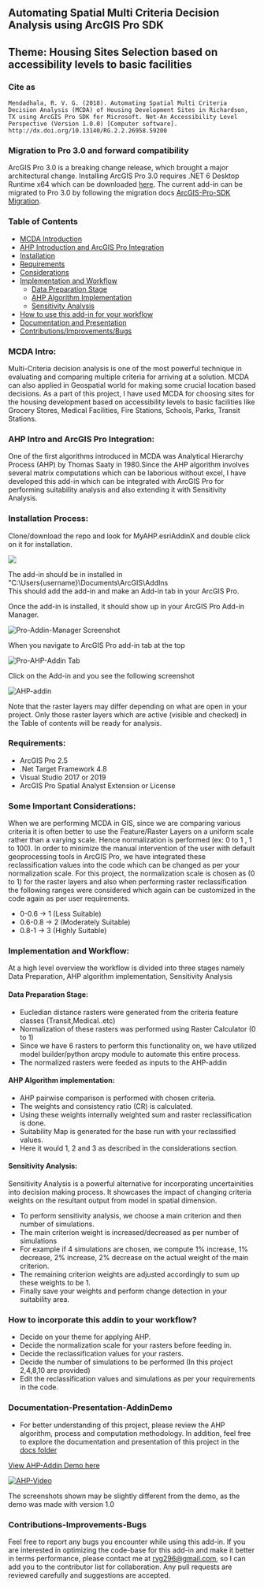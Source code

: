 ## Automating Spatial Multi Criteria Decision Analysis using ArcGIS Pro SDK
## Theme: Housing Sites Selection based on accessibility levels to basic facilities

### Cite as 
`Mendadhala, R. V. G. (2018). Automating Spatial Multi Criteria Decision Analysis (MCDA) of Housing Development Sites in Richardson, TX using ArcGIS Pro SDK for Microsoft. Net-An Accessibility Level Perspective (Version 1.0.0) [Computer software]. http://dx.doi.org/10.13140/RG.2.2.26958.59200`

### Migration to Pro 3.0 and forward compatibility
ArcGIS Pro 3.0 is a breaking change release, which brought a major architectural change. Installing ArcGIS Pro 3.0 requires .NET 6 Desktop Runtime x64 which can be downloaded [here](https://dotnet.microsoft.com/en-us/download/dotnet/6.0). The current add-in can be migrated to Pro 3.0 by following the migration docs [ArcGIS-Pro-SDK Migration](https://github.com/Esri/arcgis-pro-sdk/wiki/ProConcepts-3.0-Migration-Guide#migrating-to-pro-30). 


### Table of Contents

- [MCDA Introduction](#MCDA-Intro)
- [AHP Introduction and ArcGIS Pro Integration](#AHP-Intro-and-ArcGIS-Pro-Integration)
- [Installation](#Installation-Process)
- [Requirements](#Requirements)
- [Considerations](#Some-Important-Considerations)
- [Implementation and Workflow](#implementation-and-workflow)
  - [Data Preparation Stage](#data-preparation-stage)
  - [AHP Algorithm Implementation](#ahp-algorithm-implementation)
  - [Sensitivity Analysis](#sensitivity-analysis)
- [How to use this add-in for your workflow](#how-to-incorporate-this-addin-to-your-workflow)
- [Documentation and Presentation](#Documentation-Presentation-AddinDemo)
- [Contributions/Improvements/Bugs](#Contributions-Improvements-Bugs)

### MCDA Intro:
Multi-Criteria decision analysis is one of the most powerful technique in evaluating and comparing multiple criteria for arriving at a solution. MCDA can also applied in Geospatial world for making some crucial location based decisions. As a part of this project, I have used MCDA for choosing sites for the housing development based on accessibility levels to basic facilities like Grocery Stores, Medical Facilities, Fire Stations, Schools, Parks, Transit Stations.

### AHP Intro and ArcGIS Pro Integration:
One of the first algorithms introduced in MCDA was Analytical Hierarchy Process (AHP) by Thomas Saaty in 1980.Since the AHP algorithm involves several matrix computations which can be laborious without excel, I have developed this add-in which can be integrated with ArcGIS Pro for performing suitability analysis and also extending it with Sensitivity Analysis.

### Installation Process:
Clone/download the repo and look for MyAHP.esriAddinX and double click on it for installation.

<img src="MyAHP/Images/Addin-Install.PNG" ></img>


The add-in should be in installed in "C:\Users\{username}\Documents\ArcGIS\AddIns\
This should add the add-in and make an Add-in tab in your ArcGIS Pro.

Once the add-in is installed, it should show up in your ArcGIS Pro Add-in Manager.

![](MyAHP/Images/Pro-Addin-Manager.PNG "Pro-Addin-Manager Screenshot")

When you navigate to ArcGIS Pro add-in tab at the top

![](MyAHP/Images/AHP-Addin-Tab.PNG "Pro-AHP-Addin Tab")

Click on the Add-in and you see the following screenshot

![](MyAHP/Images/AHPAddIn.PNG "AHP-addin")

Note that the raster layers may differ depending on what are open in your project.
Only those raster layers which are active (visible and checked) in the Table of contents will be ready for analysis.

### Requirements:
- ArcGIS Pro 2.5
- .Net Target Framework 4.8
- Visual Studio 2017 or 2019
- ArcGIS Pro Spatial Analyst Extension or License

### Some Important Considerations:
When we are performing MCDA in GIS, since we are comparing various criteria it is often better to use the Feature/Raster Layers on a uniform scale rather than a varying scale. Hence normalization is performed (ex: 0 to 1 , 1 to 100). In order to minimize the manual intervention of the user with default geoprocessing tools in ArcGIS Pro, we have integrated these reclassification values into the code which can be changed as per your normalization scale. For this project, the normalization scale is chosen as (0 to 1) for the raster layers and also when performing raster reclassification the following ranges were considered which again can be customized in the code again as per user requirements.

- 0-0.6 -> 1 (Less Suitable)
- 0.6-0.8 -> 2 (Moderately Suitable)
- 0.8-1 -> 3 (Highly Suitable)

### Implementation and Workflow:
At a high level overview the workflow is divided into three stages namely Data Preparation, AHP algorithm implementation, Sensitivity Analysis

#### Data Preparation Stage:
- Eucledian distance rasters were generated from the criteria feature classes (Transit,Medical..etc)
- Normalization of these rasters was performed using Raster Calculator (0 to 1)
- Since we have 6 rasters to perform this functionality on, we have utilized model builder/python arcpy module to automate this entire process.
- The normalized rasters were feeded as inputs to the AHP-addin

#### AHP Algorithm implementation:
- AHP pairwise comparison is performed with chosen criteria.
- The weights and consistency ratio (CR) is calculated.
- Using these weights internally weighted sum and raster reclassification is done.
- Suitability Map is generated for the base run with your reclassified values.
- Here it would 1, 2 and 3 as described in the considerations section.

#### Sensitivity Analysis:
Sensitivity Analysis is a powerful alternative for incorporating uncertainities into decision making process. It showcases the impact of changing criteria weights on the resultant output from model in spatial dimension.

- To perform sensitivity analysis, we choose a main criterion and then number of simulations.
- The main criterion weight is increased/decreased as per number of simulations
- For example if 4 simulations are chosen, we compute 1% increase, 1% decrease, 2% increase, 2% decrease on the actual weight of the main criterion.
- The remaining criterion weights are adjusted accordingly to sum up these weights to be 1.
- Finally save your weights and perform change detection in your suitability area.

### How to incorporate this addin to your workflow?
- Decide on your theme for applying AHP.
- Decide the normalization scale for your rasters before feeding in.
- Decide the reclassification values for your rasters.
- Decide the number of simulations to be performed (In this project 2,4,8,10 are provided)
- Edit the reclassification values and simulations as per your requirements in the code.

### Documentation-Presentation-AddinDemo
- For better understanding of this project, please review the AHP algorithm, process and computation methodology. In addition, feel free to explore the documentation and presentation of this project in the [docs folder](https://github.com/rvg296/Automate-Spatial-MCDA/tree/master/Docs)

<a href="https://www.youtube.com/watch?v=mV2inNIBkMI" target="_blank">View AHP-Addin Demo here</a>

[![AHP-Video](https://img.youtube.com/vi/mV2inNIBkMI/0.jpg)](http://www.youtube.com/watch?v=mV2inNIBkMI)

The screenshots shown may be slightly different from the demo, as the demo was made with version 1.0

### Contributions-Improvements-Bugs
Feel free to report any bugs you encounter while using this add-in. If you are interested in optimizing the code-base for this add-in and make it better in terms performance, please contact me at rvg296@gmail.com, so I can add you to the contributor list for collaboration. Any pull requests are reviewed carefully and suggestions are accepted.

